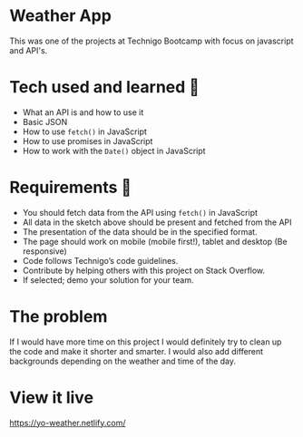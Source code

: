 # Weather App

This was one of the projects at Technigo Bootcamp with focus on javascript and API's.

# Tech used and learned 🧠

- What an API is and how to use it
- Basic JSON
- How to use `fetch()` in JavaScript
- How to use promises in JavaScript
- How to work with the `Date()` object in JavaScript

# Requirements 🧪

- You should fetch data from the API using `fetch()` in JavaScript
- All data in the sketch above should be present and fetched from the API
- The presentation of the data should be in the specified format.
- The page should work on mobile (mobile first!), tablet and desktop (Be responsive)
- Code follows Technigo’s code guidelines.
- Contribute by helping others with this project on Stack Overflow.
- If selected; demo your solution for your team.

# The problem

If I would have more time on this project I would definitely try to clean up the code and make it shorter and smarter. I would also add different backgrounds depending on the weather and time of the day. 

# View it live

https://yo-weather.netlify.com/
